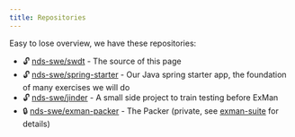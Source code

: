 ```yaml
---
title: Repositories
---
```


Easy to lose overview, we have these repositories:

- 🔓 [nds-swe/swdt](https://github.com/nds-swe/swdt) - The source of this page
- 🔓 [nds-swe/spring-starter](https://github.com/nds-swe/spring-starter) - Our Java spring starter app, the foundation of many exercises we will do
- 🔓 [nds-swe/jinder](https://github.com/nds-swe/jinder) - A small side project to train testing before ExMan
- 🔒 [nds-swe/exman-packer](https://github.com/nds-swe/exman-packer) - The Packer (private, see [exman-suite](/docs/exman/suite) for details)